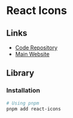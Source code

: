 # React Icons

## Links

- [Code Repository](https://github.com/react-icons/react-icons)
- [Main Website](https://react-icons.github.io/react-icons/)

## Library

### Installation

```sh
# Using pnpm
pnpm add react-icons
```
